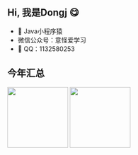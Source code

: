 ## Hi, 我是Dongj 😋

- 🧑‍ Java小程序猿
-  微信公众号：意怪爱学习
- 💬 QQ：1132580253

## 今年汇总 

<img align="" height="137px" src="https://github-readme-stats.vercel.app/api?username=Dongjgg&hide_title=true&hide_border=true&show_icons=true&include_all_commits=true&line_height=21&bg_color=0,EC6C6C,FFD479,FFFC79,73FA79&theme=graywhite&locale=cn"/>
<img align="" height="137px" src="https://github-readme-stats.vercel.app/api/top-langs/?username=Dongjgg&hide_title=true&hide_border=true&layout=compact&bg_color=0,73FA79,73FDFF,D783FF&theme=graywhite&locale=cn"/>
